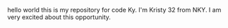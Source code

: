hello world this is my repository for code Ky. 
I'm Kristy 32 from NKY. I am very excited about this opportunity. 
